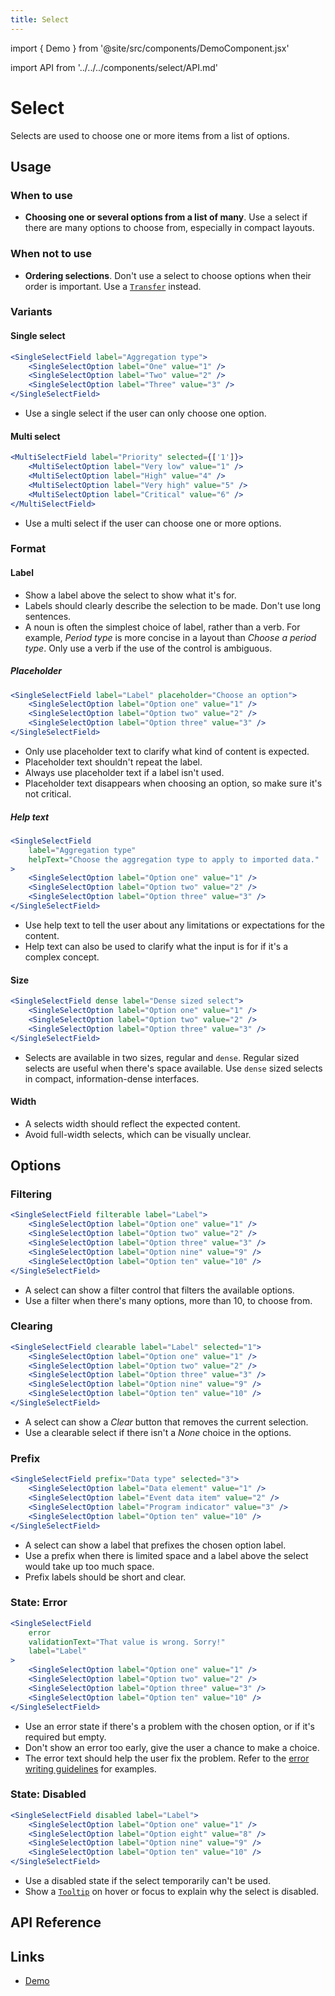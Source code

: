 ```yaml
---
title: Select
---
```


import { Demo } from '@site/src/components/DemoComponent.jsx'

import API from '../../../components/select/API.md'

# Select

Selects are used to choose one or more items from a list of options.
<Demo
    path="single-select--with-options-and-a-selection"
    height="200px"
/>

## Usage

### When to use

-   **Choosing one or several options from a list of many**. Use a select if there are many options to choose from, especially in compact layouts.

### When not to use

-   **Ordering selections**. Don't use a select to choose options when their order is important. Use a [`Transfer`](transfer.md) instead.

### Variants

#### Single select

<Demo
    path="single-select-field--with-help-text"
    height="200px"
    args="label:Aggregation type;children[0].key:1;children[0].props.value:1;children[0].props.label:one;children[1].key:2;children[1].props.value:2;children[1].props.label:two;children[2].key:3;children[2].props.value:3;children[2].props.label:three;children[3]:!undefined;children[4]:!undefined;children[5]:!undefined;children[6]:!undefined;children[7]:!undefined;children[8]:!undefined;children[9]:!undefined"
/>

```jsx
<SingleSelectField label="Aggregation type">
    <SingleSelectOption label="One" value="1" />
    <SingleSelectOption label="Two" value="2" />
    <SingleSelectOption label="Three" value="3" />
</SingleSelectField>
```

-   Use a single select if the user can only choose one option.

#### Multi select

<Demo
    path="multi-select-field--default"
    height="200px"
    args="label:priority;children[0].props.label:Very+low"
/>

```jsx
<MultiSelectField label="Priority" selected={['1']}>
    <MultiSelectOption label="Very low" value="1" />
    <MultiSelectOption label="High" value="4" />
    <MultiSelectOption label="Very high" value="5" />
    <MultiSelectOption label="Critical" value="6" />
</MultiSelectField>
```

-   Use a multi select if the user can choose one or more options.

### Format

#### Label

-   Show a label above the select to show what it's for.
-   Labels should clearly describe the selection to be made. Don't use long sentences.
-   A noun is often the simplest choice of label, rather than a verb. For example, _Period type_ is more concise in a layout than _Choose a period type_. Only use a verb if the use of the control is ambiguous.

##### Placeholder

<Demo
    path="single-select--with-placeholder"
    height="200px"
    args="label:Label;placeholder:Choose+an+option"
/>

```jsx
<SingleSelectField label="Label" placeholder="Choose an option">
    <SingleSelectOption label="Option one" value="1" />
    <SingleSelectOption label="Option two" value="2" />
    <SingleSelectOption label="Option three" value="3" />
</SingleSelectField>
```

-   Only use placeholder text to clarify what kind of content is expected.
-   Placeholder text shouldn't repeat the label.
-   Always use placeholder text if a label isn't used.
-   Placeholder text disappears when choosing an option, so make sure it's not critical.

##### Help text

<Demo
    path="single-select-field--with-help-text"
    height="200px"
    args="label:Aggregation+type;helpText:Choose+the+aggregation+type+to+apply+to+imported+data"
/>

```jsx
<SingleSelectField
    label="Aggregation type"
    helpText="Choose the aggregation type to apply to imported data."
>
    <SingleSelectOption label="Option one" value="1" />
    <SingleSelectOption label="Option two" value="2" />
    <SingleSelectOption label="Option three" value="3" />
</SingleSelectField>
```

-   Use help text to tell the user about any limitations or expectations for the content.
-   Help text can also be used to clarify what the input is for if it's a complex concept.

#### Size

<Demo
    path="single-select--dense"
    height="200px"
/>

```jsx
<SingleSelectField dense label="Dense sized select">
    <SingleSelectOption label="Option one" value="1" />
    <SingleSelectOption label="Option two" value="2" />
    <SingleSelectOption label="Option three" value="3" />
</SingleSelectField>
```

-   Selects are available in two sizes, regular and `dense`. Regular sized selects are useful when there's space available. Use `dense` sized selects in compact, information-dense interfaces.

#### Width

-   A selects width should reflect the expected content.
-   Avoid full-width selects, which can be visually unclear.

## Options

### Filtering

<Demo
    path="single-select--with-filter-field"
    height="250px"
/>

```jsx
<SingleSelectField filterable label="Label">
    <SingleSelectOption label="Option one" value="1" />
    <SingleSelectOption label="Option two" value="2" />
    <SingleSelectOption label="Option three" value="3" />
    <SingleSelectOption label="Option nine" value="9" />
    <SingleSelectOption label="Option ten" value="10" />
</SingleSelectField>
```

-   A select can show a filter control that filters the available options.
-   Use a filter when there's many options, more than 10, to choose from.

### Clearing

<Demo
    path="single-select--with-clear-button-selection-and-on-change"
    height="210px"
/>

```jsx
<SingleSelectField clearable label="Label" selected="1">
    <SingleSelectOption label="Option one" value="1" />
    <SingleSelectOption label="Option two" value="2" />
    <SingleSelectOption label="Option three" value="3" />
    <SingleSelectOption label="Option nine" value="9" />
    <SingleSelectOption label="Option ten" value="10" />
</SingleSelectField>
```

-   A select can show a _Clear_ button that removes the current selection.
-   Use a clearable select if there isn't a _None_ choice in the options.

### Prefix

<Demo
    path="single-select--with-prefix"
    height="210px"
    args="prefix:Data+type"
/>

```jsx
<SingleSelectField prefix="Data type" selected="3">
    <SingleSelectOption label="Data element" value="1" />
    <SingleSelectOption label="Event data item" value="2" />
    <SingleSelectOption label="Program indicator" value="3" />
    <SingleSelectOption label="Option ten" value="10" />
</SingleSelectField>
```

-   A select can show a label that prefixes the chosen option label.
-   Use a prefix when there is limited space and a label above the select would take up too much space.
-   Prefix labels should be short and clear.

### State: Error

<Demo
    path="single-select-field--status-error"
    height="210px"
/>

```jsx
<SingleSelectField
    error
    validationText="That value is wrong. Sorry!"
    label="Label"
>
    <SingleSelectOption label="Option one" value="1" />
    <SingleSelectOption label="Option two" value="2" />
    <SingleSelectOption label="Option three" value="3" />
    <SingleSelectOption label="Option ten" value="10" />
</SingleSelectField>
```

-   Use an error state if there's a problem with the chosen option, or if it's required but empty.
-   Don't show an error too early, give the user a chance to make a choice.
-   The error text should help the user fix the problem. Refer to the [error writing guidelines](../principles/content-communication.md) for examples.

### State: Disabled

<Demo
    path="single-select-field--status-disabled"
    height="150px"
/>

```jsx
<SingleSelectField disabled label="Label">
    <SingleSelectOption label="Option one" value="1" />
    <SingleSelectOption label="Option eight" value="8" />
    <SingleSelectOption label="Option nine" value="9" />
    <SingleSelectOption label="Option ten" value="10" />
</SingleSelectField>
```

-   Use a disabled state if the select temporarily can't be used.
-   Show a [`Tooltip`](tooltip.md) on hover or focus to explain why the select is disabled.

## API Reference

<API />

## Links

-   <a href="/demo/?path=/story/single-select--with-options-and-on-change" target="_blank">Demo</a>
